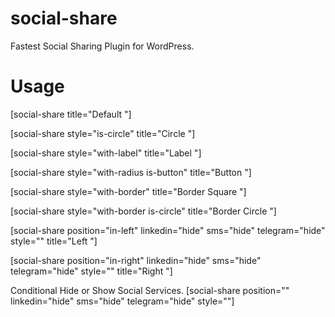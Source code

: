 # social-share
Fastest Social Sharing Plugin for WordPress.

# Usage

[social-share title="Default "]

[social-share style="is-circle" title="Circle "]

[social-share style="with-label" title="Label "]

[social-share style="with-radius is-button" title="Button "]

[social-share style="with-border" title="Border Square "]

[social-share style="with-border is-circle" title="Border Circle "]

[social-share position="in-left" linkedin="hide" sms="hide" telegram="hide" style="" title="Left "]

[social-share position="in-right" linkedin="hide" sms="hide" telegram="hide" style="" title="Right "]

Conditional Hide or Show Social Services.
[social-share position="" linkedin="hide" sms="hide" telegram="hide" style=""]

